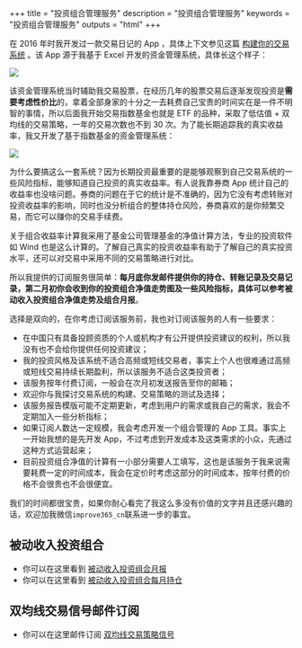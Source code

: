 +++
title = "投资组合管理服务"
description = "投资组合管理服务"
keywords = "投资组合管理服务"
outputs = "html"
+++

在 2016 年时我开发过一款交易日记的 App ，具体上下文参见这篇 [构建你的交易系统](/money/build-trade-system/) 。该 App 源于我基于 Excel 开发的资金管理系统，具体长这个样子：

![](https://img.bmpi.dev/815c5166-a61f-1625-401f-80c695979bb7.png)

该资金管理系统当时辅助我交易股票，在经历几年的股票交易后逐渐发现投资是**需要考虑性价比**的，拿着全部身家的十分之一去耗费自己宝贵的时间实在是一件不明智的事情，所以后面我开始交易指数基金也就是 ETF 的品种，采取了低估值 + 双均线的交易策略，一年的交易次数也不到 30 次。为了能长期追踪我的真实收益率，我又开发了基于指数基金的资金管理系统：

![](https://img.bmpi.dev/7ea206be-409c-d2a2-bd39-7b618e3ba345.png)

为什么要搞这么一套系统？因为长期投资最重要的是能够观察到自己交易系统的一些风险指标，能够知道自己投资的真实收益率。有人说我靠券商 App 统计自己的收益率也没啥问题。券商的问题在于它的统计是不准确的，因为它没有考虑转账对投资收益率的影响，同时也没分析组合的整体持仓风险，券商喜欢的是你频繁交易，而它可以赚你的交易手续费。

关于组合收益率计算我采用了基金公司管理基金的净值计算方法，专业的投资软件如 Wind 也是这么计算的。了解自己真实的投资收益率有助于了解自己的真实投资水平，还可以对交易中采用不同的交易策略进行对比。

所以我提供的订阅服务很简单：**每月底你发邮件提供你的持仓、转账记录及交易记录，第二月初你会收到你的投资组合净值走势图及一些风险指标，具体可以参考被动收入投资组合净值走势及组合月报**。

选择是双向的，在你考虑订阅该服务前，我也对订阅该服务的人有一些要求：

- 在中国只有具备投顾资质的个人或机构才有公开提供投资建议的权利，所以我没有也不会给你提供任何投资建议；
- 我的投资风格及该系统不适合高频或短线交易者，事实上个人也很难通过高频或短线交易持续长期盈利，所以该服务不适合这类投资者；
- 该服务按年付费订阅，一般会在次月初发送报告至你的邮箱；
- 欢迎你与我探讨交易系统的构建、交易策略的测试及选择；
- 该服务报告模版可能不定期更新，考虑到用户的需求或我自己的需求，我会不定期加入一些分析指标；
- 如果订阅人数达一定规模，我会考虑开发一个组合管理的 App 工具。事实上一开始我想的是先开发 App，不过考虑到开发成本及这类需求的小众，先通过这种方式运营起来；
- 目前投资组合净值的计算有一小部分需要人工填写，这也是该服务于我来说需要耗费一定的时间成本，我会在定价时考虑这部分的时间成本，按年付费的价格不会很贵也不会很便宜。

我们的时间都很宝贵，如果你耐心看完了我这么多没有价值的文字并且还感兴趣的话，欢迎加我微信`improve365_cn`联系进一步的事宜。

## 被动收入投资组合

- 你可以在这里看到 [被动收入投资组合月报](/categories/被动收入投资组合/)
- 你可以在这里看到 [被动收入投资组合每月持仓](https://www.notion.so/mdw/e0ed086e701a4d0aaa4839d2c7aa62ea)

## 双均线交易信号邮件订阅

- 你可以在这里邮件订阅 [双均线交易策略信号](https://money.bmpi.dev/)
